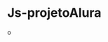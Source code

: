 # Js-projetoAlura
<!DOCTYPE html>o
<html lang="en">
  <head>
    <script src="https://cdnjs.cloudflare.com/ajax/libs/p5.js/1.8.0/p5.js"></script>
    <script src="https://cdnjs.cloudflare.com/ajax/libs/p5.js/1.8.0/addons/p5.sound.min.js"></script>
    <link rel="stylesheet" type="text/css" href="style.css">
    <meta charset="utf-8" />

  </head>
  <body>
    <main>
    </main>
    <script src="sketch.js"></script>
  </body>
</html>
